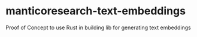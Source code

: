 # manticoresearch-text-embeddings
Proof of Concept to use Rust in building lib for generating text embeddings

